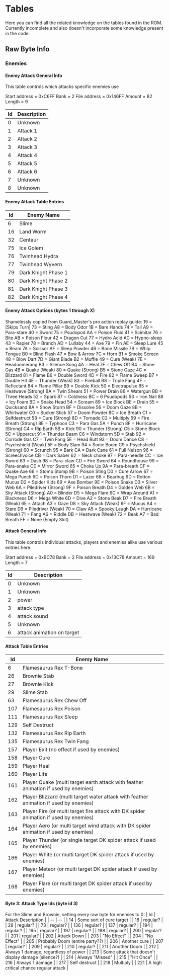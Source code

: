 # Tables

Here you can find all the related knowledge on the tables found in the ROM. Currently incomplete and also doesn't incorporate some knowledge present in the code.

## Raw Byte Info

### Enemies

#### Enemy Attack General Info

This table controls which attacks specific enemies use

Start address = 0xC6FF
Bank = 2
File address = 0x146FF
Amount = 82
Length = 9

| Id | Description |
| -- | -- |
| 0 | Unknown |
| 1 | Attack 1 |
| 2 | Attack 2 |
| 3 | Attack 3 |
| 4 | Attack 4 |
| 5 | Attack 5 |
| 6 | Attack 6 |
| 7 | Unknown |
| 8 | Unknown |


#### Enemy Attack Table Entries


| Id | Enemy Name |
| --  | -- |
| 6 | Slime |
| 16 | Land Worm |
| 32 | Centaur |
| 75 | Ice Golem |
| 76 | Twinhead Hydra |
| 77 | Twinhead Wyvern |
| 79 | Dark Knight Phase 1 |
| 80 | Dark Knight Phase 2 |
| 81 | Dark Knight Phase 3 |
| 82 | Dark Knight Phase 4 |

#### Enemy Attack Options (bytes 1 through X)

Shamelessly copied from Guard_Master's pro action replay guide:
19 = [Skips Turn]           73 = Sting                A8 = Body Odor
1B = Bare Hands             74 = Tail                 A9 = Para-stare
40 = Sword                  75 = Psudopod             AA = Poison Fluid
41 = Scimitar               76 = Bite                 AB = Poison Flour
42 = Dragon Cut             77 = Hydro Acid           AC = Hypno-sleep
43 = Rapier                 78 = Branch               AD = Lullaby
44 = Axe                    79 = Fin                  AE = Sleep Lure
45 = Beam                   7A = Scissor              AF = Sleep Powder
46 = Bone Missile           7B = Whip Tongue          B0 = Blind Flash
47 = Bow & Arrow            7C = Horn                 B1 = Smoke Screen
48 = Blow Dart              7D = Giant Blade          B2 = Muffle
49 = Cure (Weak)            7E = Headoomerang         B3 = Silence Song
4A = Heal                   7F = Chew Off             B4 = Stone Gas
4B = Quake (Weak)           80 = Quake (Strong)       B5 = Stone Gaze
4C = Blizzard               81 = Flame                B6 = Double Sword
4D = Fire                   82 = Flame Sweep          B7 = Double Hit
4E = Thunder (Weak)         83 = Fireball             B8 = Triple Fang
4F = Reflectant             84 = Flame Pillar         B9 = Double Kick
50 = Electrapulse           85 = Heatwave (Strong)    BA = Twin Shears
51 = Power Drain            86 = Watergun             BB = Three Heads
52 = Spark                  87 = Coldness             BC = 6 Psudopods
53 = Iron Nail              88 = Icy Foam             BD = Snake Head
54 = Scream                 89 = Ice Block            BE = Drain
55 = Quicksand              8A = Snow Storm           BF = Dissolve
56 = Doom Gaze              8B = Whirlwater           C0 = Sucker Stick
57 = Doom Powder            8C = Ice Breath           C1 = Selfdestruct
58 = Cure (Strong)          8D = Tornado              C2 = Multiply
59 = Fire Breath (Strong)   8E = Typhoon              C3 = Para Gas
5A = Punch                  8F = Hurricane (Strong)   C4 = Rip Earth
5B = Kick                   90 = Thunder (Strong)     C5 = Stone Block
5C = Uppercut               91 = Thunder Beam         C6 = Windstorm
5D = Stab                   92 = Corrode Gas          C7 = Twin Fang
5E = Head Butt              93 = Doom Dance           C8 = Psychshield (Weak)
5F = Body Slam              94 = Sonic Boom           C9 = Psychshield (Strong)
60 = Scrunch                95 = Bark                 CA = Dark Cane
61 = Full Nelson            96 = Screechvoice         CB = Dark Saber
62 = Neck choke             97 = Para-needle          CC = Ice Sword
63 = Dash                   98 = Para-claw            CD = Fire Sword
64 = Roundhouse             99 = Para-snake           CE = Mirror Sword
65 = Choke Up               9A = Para-breath          CF = Quake Axe
66 = Stomp Stomp            9B = Poison Sting         D0 = Cure Arrow
67 = Mega Punch             9C = Poison Thorn         D1 = Lazer
68 = Bearhug                9D = Rotton Mucus         D2 = Spider Kids
69 = Axe Bomber             9E = Poison Snake         D3 = Silver Web
6A = Piledriver (Strong)    9F = Poison Breath        D4 = Golden Web
6B = Sky Attack (Strong)    A0 = Blinder              D5 = Mega Flare
6C = Wrap Around            A1 = Blackness            D6 = Mega White
6D = Dive                   A2 = Stone Beak           D7 = Fire Breath (Weak)
6E = Attach                 A3 = Gaze                 D8 = Sky Attack (Weak)
6F = Mucus                  A4 = Stare                D9 = Piledriver (Weak)
70 = Claw                   A5 = Spooky Laugh         DA = Hurricane (Weak)
71 = Fang                   A6 = Riddle               DB = Heatwave (Weak)
72 = Beak                   A7 = Bad Breath           FF = None (Empty Slot)

#### Attack General Info

This table controls individual attacks, players and enemies alike use various entries here.

Start address = 0xBC78
Bank = 2
File address = 0x13C78
Amount = 169
Length = 7

| Id | Description |
| --  | -- |
| 0 | Unknown |
| 1 | Unknown |
| 2 | power |
| 3 | attack type |
| 4 | attack sound |
| 5 | Unknown |
| 6 | attack animation on target |

#### Attack Table Entries

| Id | Enemy Name |
| --  | -- |
| 6 | Flamesaurus Rex T-Bone |
| 26 | Brownie Stab |
| 27 | Brownie Kick |
| 29 | Slime Stab |
| 63 | Flamesaurus Rex Chew Off |
| 107 | Flamesaurus Rex Poison |
| 111 | Flamesaurus Rex Sleep |
| 129 | Self Destruct |
| 132 | Flamesaurus Rex Rip Earth |
| 135 | Flamesaurus Rex Twin Fang |
| 157 | Player Exit (no effect if used by enemies) |
| 158 | Player Cure |
| 159 | Player Heal |
| 160 | Player Life |
| 161 | Player Quake (multi target earth attack with feather animation if used by enemies) |
| 162 | Player Blizzard (multi target water attack with feather animation if used by enemies) |
| 163 | Player Fire (or multi target fire attack with DK spider animation if used by enemies)  |
| 164 | Player Aero (or multi target wind attack with DK spider animation if used by enemies)  |
| 165 | Player Thunder (or single target DK spider attack if used by enemies) |
| 166 | Player White (or multi target DK spider attack if used by enemies) |
| 167 | Player Meteor (or multi target DK spider attack if used by enemies) |
| 168 | Player Flare (or multi target DK spider attack if used by enemies) |

#### Byte 3: Attack Type Ids (byte id 3)

For the Slime and Brownie, setting every raw byte for enemies to 0:
| Id  | Attack Description |
| --  | -- |
| 14 | Some sort of cure target |
| 18 | regular? |
| 28 | regular? |
| 73 | regular? |
| 136 | regular? |
| 137 | regular? |
| 194 | regular? |
| 195 | regular? |
| 197 | regular? |
| 198 | regular? |
| 200 | regular? |
| 201 | regular? |
| 202 | Attack Down |
| 203 | "No Effect" |
| 204 | "No Effect" |
| 205 | Probably Doom (entire party??) |
| 206 | Another cure |
| 207 | regular? |
| 209 | regular? |
| 210 | regular? |
| 211 | Another Doom |
| 212 | Always 1 damage, regardless of power |
| 213 | Some attack that doesn't display damage (silence?) |
| 214 | Always "Missed" |
| 215 | "Hit Once" |
| 216 | Always 1 damage |
| 217 | Self destruct |
| 218 | Multiply |
| 221 | A high critical chance regular attack |
